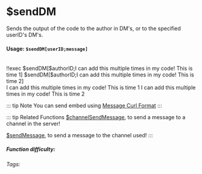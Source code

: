 # $sendDM <Badge type="danger" text="Premium ONLY!" vertical="middle" /> 
Sends the output of the code to the author in DM's, or to the specified userID's DM's.

#### Usage: `$sendDM[userID;message]`
<br/>
<discord-messages>
	<discord-message :bot="false" role-color="#ffcc9a" author="Member">
		!!exec $sendDM[$authorID;I can add this multiple times in my code! This is time 1] 
        $sendDM[$authorID;I can add this multiple times in my code! This is time 2] 
	</discord-message>
</discord-messages>

<br/>
<discord-messages>
	<discord-message :bot="true" role-color="#0099ff" author="Your Custom Bot" avatar="https://media.discordapp.net/avatars/725721249652670555/781224f90c3b841ba5b40678e032f74a.webp">
		I can add this multiple times in my code! This is time 1
	</discord-message>
	<discord-message :bot="true" role-color="#0099ff" author="Your Custom Bot" avatar="https://media.discordapp.net/avatars/725721249652670555/781224f90c3b841ba5b40678e032f74a.webp">
		I can add this multiple times in my code! This is time 2
	</discord-message>    
</discord-messages>

::: tip Note
You can send embed using [Message Curl Format](../CodeReferences/ref.message_curl_format.md)
:::

::: tip Related Functions
[$channelSendMessage](../Message/channelSendMessage.md), to send a message to a channel in the server!

[$sendMessage](../Message/sendMessage.md), to send a message to the channel used!
:::

##### Function difficulty: <Badge type="warning" text="Medium" vertical="middle" /> 
###### Tags: <Badge type="tip" text="Send" vertical="middle" /> <Badge type="tip" text="Message" vertical="middle" /> <Badge type="tip" text="DM" vertical="middle" /> <Badge type="tip" text="send DM Message" vertical="middle" />